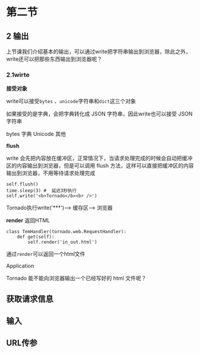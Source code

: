 # 第二节 
## 2 输出
上节课我们介绍基本的输出，可以通过write把字符串输出到浏览器，除此之外，write还可以把那些东西输出到浏览器呢？
### 2.1wirte
**接受对象**

write可以接受`bytes` 、`unicode`字符串和`dict`这三个对象

如果接受的是字典，会把字典转化成 JSON 字符串，因此write也可以接受 JSON 字符串

bytes
字典
Unicode
其他



**flush**

write 会先把内容放在缓冲区，正常情况下，当请求处理完成的时候会自动把缓冲区的内容输出到浏览器，但是可以调用 flush 方法，这样可以直接把缓冲区的内容输出到浏览器，不用等待请求处理完成
```
self.flush()
time.sleep(3) #  延迟3秒执行
self.write('<b>Tornado</b><br />')
```
Tornado执行write('***')--> 缓存区--> 浏览器

**render**
返回HTML
```
class TemHandler(tornado.web.RequestHandler):
    def get(self):
        self.render('in_out.html')
```
通过`render`可以返回一个html文件

Application

Tornado 能不能向浏览器输出一个已经写好的 html 文件呢？

## 获取请求信息
## 输入
## URL传参